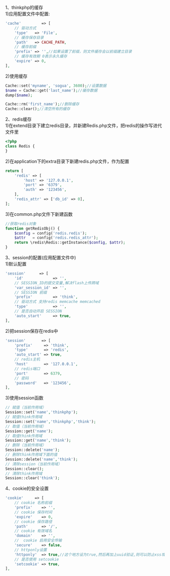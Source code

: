 1、thinkphp的缓存<br>
1)应用配置文件中配置:
```php
'cache'         => [
    // 驱动方式
    'type'   => 'File',
    // 缓存保存目录
    'path'   => CACHE_PATH,
    // 缓存前缀
    'prefix' => '',//如果设置了前缀，则文件缓存会以前缀建立目录
    // 缓存有效期 0表示永久缓存
    'expire' => 0,
],
```
2)使用缓存
```php
Cache::set('myname', 'sogua', 3600);//设置数据
$name = Cache::get('last_name');//缓存数据
dump($name);

Cache::rm('first_name');//删除缓存
Cache::clear();//清空所有的缓存
```
2、redis缓存<br>
1)在extend目录下建立redis目录，并新建Redis.php文件，把redis的操作写进代文件里
```php
<?php
class Redis {
}
```
2)在application下的extra目录下新建redis.php文件，作为配置
```php
return [
	'redis' => [
		'host' => '127.0.0.1',
		'port' => '6379',
		'auth' => '123456',
	],
	'redis_attr' => ['db_id' => 0],
];
```
3)在common.php文件下新建函数
```php
//获取redis对象
function getRedisObj() {
	$config = config('redis.redis');
	$attr   = config('redis.redis_attr');
	return \redis\Redis::getInstance($config, $attr);
}
```
3、session的配置(应用配置文件中)<br>
1)默认配置
```php
'session'      => [
	'id'             => '',
	// SESSION_ID的提交变量,解决flash上传跨域
	'var_session_id' => '',
	// SESSION 前缀
	'prefix'         => 'think',
	// 驱动方式 支持redis memcache memcached
	'type'           => '',
	// 是否自动开启 SESSION
	'auto_start'     => true,
],
```
2)把session保存在redis中
```php
'session'       => [
	'prefix'     => 'think',
	'type'       => 'redis',
	'auto_start' => true,
	// redis主机
	'host'       => '127.0.0.1',
	// redis端口
	'port'       => 6379,
	// 密码
	'password'   => '123456',
],
```
3)使用session函数
```php
// 赋值（当前作用域）
Session::set('name','thinkphp');
// 赋值think作用域
Session::set('name','thinkphp','think');
// 取值（当前作用域）
Session::get('name');
// 取值think作用域
Session::get('name','think');
// 删除（当前作用域）
Session::delete('name');
// 删除think作用域下面的值
Session::delete('name','think');
// 清除session（当前作用域）
Session::clear();
// 清除think作用域
Session::clear('think');
```
4、cookie的安全设置
```php
'cookie'     => [
	// cookie 名称前缀
	'prefix'    => '',
	// cookie 保存时间
	'expire'    => 0,
	// cookie 保存路径
	'path'      => '/',
	// cookie 有效域名
	'domain'    => '',
	//  cookie 启用安全传输
	'secure'    => false,
	// httponly设置
	'httponly'  => true,//这个地方设为true,然后再加上uuid验证,则可以防止xss攻击
	// 是否使用 setcookie
	'setcookie' => true,
],
```
